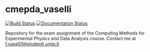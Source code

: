 # cmepda_vaselli
[![Build Status](https://travis-ci.org/francesco-vaselli/cmepda-vaselli.svg?branch=main)](https://travis-ci.org/francesco-vaselli/cmepda-vaselli)
[![Documentation Status](https://readthedocs.org/projects/cmepda-vaselli/badge/?version=latest)](https://cmepda-vaselli.readthedocs.io/en/latest/?badge=latest)

Repository for the exam assignment of the Computing Methods for Experimental Physics and Data Analysis course. Contact me at f.vaselli1@studenti.unipi.it
